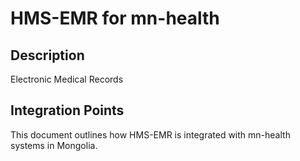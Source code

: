 # HMS-EMR for mn-health

## Description

Electronic Medical Records

## Integration Points

This document outlines how HMS-EMR is integrated with mn-health systems in Mongolia.
